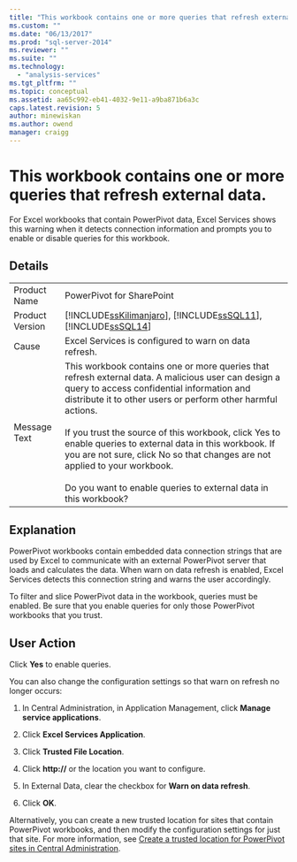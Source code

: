 ```yaml
---
title: "This workbook contains one or more queries that refresh external data. | Microsoft Docs"
ms.custom: ""
ms.date: "06/13/2017"
ms.prod: "sql-server-2014"
ms.reviewer: ""
ms.suite: ""
ms.technology: 
  - "analysis-services"
ms.tgt_pltfrm: ""
ms.topic: conceptual
ms.assetid: aa65c992-eb41-4032-9e11-a9ba871b6a3c
caps.latest.revision: 5
author: minewiskan
ms.author: owend
manager: craigg
---
```

# This workbook contains one or more queries that refresh external data.
  For Excel workbooks that contain PowerPivot data, Excel Services shows this warning when it detects connection information and prompts you to enable or disable queries for this workbook.  
  
## Details  
  
|||  
|-|-|  
|Product Name|PowerPivot for SharePoint|  
|Product Version|[!INCLUDE[ssKilimanjaro](../../includes/sskilimanjaro-md.md)], [!INCLUDE[ssSQL11](../../includes/sssql11-md.md)], [!INCLUDE[ssSQL14](../../includes/sssql14-md.md)]|  
|Cause|Excel Services is configured to warn on data refresh.|  
|Message Text|This workbook contains one or more queries that refresh external data. A malicious user can design a query to access confidential information and distribute it to other users or perform other harmful actions.<br /><br /> If you trust the source of this workbook, click Yes to enable queries to external data in this workbook. If you are not sure, click No so that changes are not applied to your workbook.<br /><br /> Do you want to enable queries to external data in this workbook?|  
  
## Explanation  
 PowerPivot workbooks contain embedded data connection strings that are used by Excel to communicate with an external PowerPivot server that loads and calculates the data. When warn on data refresh is enabled, Excel Services detects this connection string and warns the user accordingly.  
  
 To filter and slice PowerPivot data in the workbook, queries must be enabled. Be sure that you enable queries for only those PowerPivot workbooks that you trust.  
  
## User Action  
 Click **Yes** to enable queries.  
  
 You can also change the configuration settings so that warn on refresh no longer occurs:  
  
1.  In Central Administration, in Application Management, click **Manage service applications**.  
  
2.  Click **Excel Services Application**.  
  
3.  Click **Trusted File Location**.  
  
4.  Click **http://** or the location you want to configure.  
  
5.  In External Data, clear the checkbox for **Warn on data refresh**.  
  
6.  Click **OK**.  
  
 Alternatively, you can create a new trusted location for sites that contain PowerPivot workbooks, and then modify the configuration settings for just that site. For more information, see [Create a trusted location for PowerPivot sites in Central Administration](create-a-trusted-location-for-power-pivot-sites-in-central-administration.md).  
  
  
